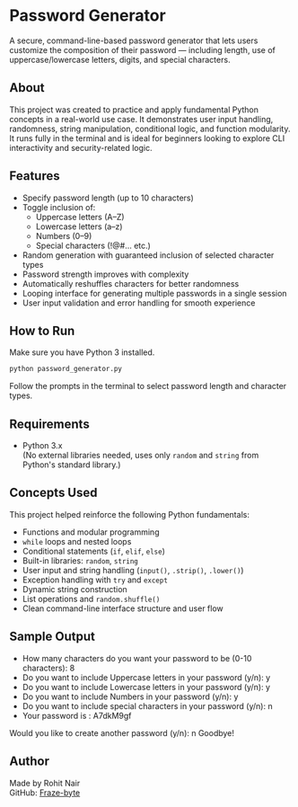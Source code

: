 # Password Generator

A secure, command-line-based password generator that lets users customize the composition of their password — including length, use of uppercase/lowercase letters, digits, and special characters.

## About

This project was created to practice and apply fundamental Python concepts in a real-world use case. It demonstrates user input handling, randomness, string manipulation, conditional logic, and function modularity.  
It runs fully in the terminal and is ideal for beginners looking to explore CLI interactivity and security-related logic.

## Features

- Specify password length (up to 10 characters)
- Toggle inclusion of:
  - Uppercase letters (A–Z)
  - Lowercase letters (a–z)
  - Numbers (0–9)
  - Special characters (!@#... etc.)
- Random generation with guaranteed inclusion of selected character types
- Password strength improves with complexity
- Automatically reshuffles characters for better randomness
- Looping interface for generating multiple passwords in a single session
- User input validation and error handling for smooth experience

## How to Run

Make sure you have Python 3 installed.

```bash
python password_generator.py
```

Follow the prompts in the terminal to select password length and character types.

## Requirements

-  Python 3.x  
(No external libraries needed, uses only `random` and `string` from Python's standard library.)

## Concepts Used
This project helped reinforce the following Python fundamentals:

- Functions and modular programming
- `while` loops and nested loops
- Conditional statements (`if`, `elif`, `else`)
- Built-in libraries: `random`, `string`
- User input and string handling (`input()`, `.strip()`, `.lower()`)
- Exception handling with `try` and `except`
- Dynamic string construction
- List operations and `random.shuffle()`
- Clean command-line interface structure and user flow

## Sample Output

- How many characters do you want your password to be (0-10 characters): 8
- Do you want to include Uppercase letters in your password (y/n): y
- Do you want to include Lowercase letters in your password (y/n): y
- Do you want to include Numbers in your password (y/n): y
- Do you want to include special characters in your password (y/n): n
- Your password is : A7dkM9gf

Would you like to create another password (y/n): n
Goodbye!

## Author

Made by Rohit Nair  
GitHub: [Fraze-byte](https://github.com/Fraze-byte)
